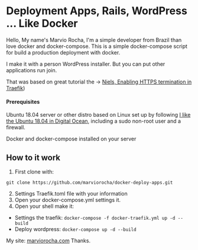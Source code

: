 # Deployment Apps, Rails, WordPress ... Like Docker

Hello, My name's Marvio Rocha, I'm a simple developer from Brazil than love  docker and docker-compose. This is a simple docker-compose script for build a production deployment with docker.

I make it with a person WordPress installer. But you can put other applications run join.

That was based on great tutorial the -> [Niels, Enabling HTTPS termination in Traefik](https://niels.nu/blog/2017/traefik-https-letsencrypt.html))
#### Prerequisites
Ubuntu 18.04 server or other distro based on Linux set up by following [I like the Ubuntu 18.04 in Digital Ocean](https://www.digitalocean.com/community/tutorials/initial-server-setup-with-ubuntu-18-04), including a sudo non-root user and a firewall.

Docker and docker-compose installed on your server

## How to it work


 1. First clone with:


`git clone https://github.com/marviorocha/docker-deploy-apps.git `

 2. Settings Traefik.toml file with your information
 3. Open your docker-compose.yml settings it.
 4. Open your shell make it:

- Settings the traefik:
`docker-compose -f docker-traefik.yml up -d --build `
- Deploy wordpress:
`docker-compose up -d --build `

My site: [marviorocha.com](https://www.marviorocha.com)
Thanks.
